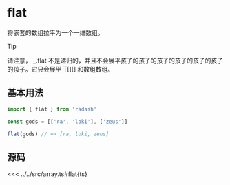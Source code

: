 # flat

将嵌套的数组拉平为一个一维数组。
>[!TIP]
请注意， _.flat 不是递归的，并且不会展平孩子的孩子的孩子的孩子的孩子的孩子的孩子。它只会展平 T[][] 和数组数组。

## 基本用法

```ts
import { flat } from 'radash'

const gods = [['ra', 'loki'], ['zeus']]

flat(gods) // => [ra, loki, zeus]
```

## 源码

<<< ../../src/array.ts#flat{ts}
